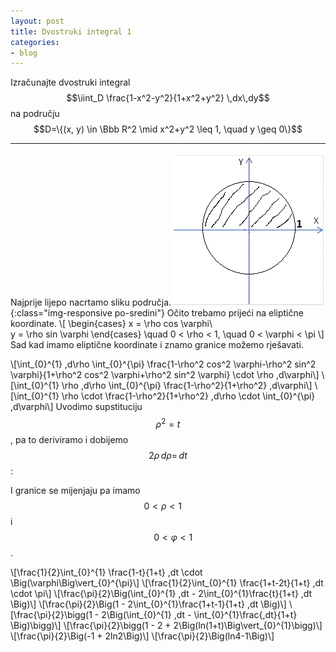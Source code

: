 ```yaml
---
layout: post
title: Dvostruki integral 1
categories:
- blog
---
```

Izračunajte dvostruki integral $$\iint_D \frac{1-x^2-y^2}{1+x^2+y^2} \,dx\,dy$$ na području
$$D=\{(x, y) \in \Bbb R^2 \mid x^2+y^2 \leq 1, \quad y \geq 0\}$$

---

Najprije lijepo nacrtamo sliku područja.
![Slika područja](/assets/img/slika_podrucja1.gif){:class="img-responsive po-sredini"}
Očito trebamo prijeći na eliptične koordinate.
\\[
    \begin{cases}
        x = \rho cos \varphi\\\
        y = \rho sin \varphi
    \end{cases}
    \quad
    0 < \rho < 1,
    \quad
    0 < \varphi < \pi
\\]
Sad kad imamo eliptične koordinate i znamo granice možemo rješavati.

\\[\int_{0}^{1} \,d\rho \int_{0}^{\pi} \frac{1-\rho^2 cos^2 \varphi-\rho^2 sin^2 \varphi}{1+\rho^2 cos^2 \varphi+\rho^2 sin^2 \varphi} \cdot \rho \,d\varphi\\]
\\[\int_{0}^{1} \rho \,d\rho \int_{0}^{\pi} \frac{1-\rho^2}{1+\rho^2} \,d\varphi\\]
\\[\int_{0}^{1} \rho \cdot \frac{1-\rho^2}{1+\rho^2} \,d\rho \cdot \int_{0}^{\pi} \,d\varphi\\]
Uvodimo supstituciju $$\rho^2 = t$$, pa to deriviramo i dobijemo $$2 \rho \,d\rho = \,dt$$:

I granice se mijenjaju pa imamo $$0 < \rho < 1 \quad$$ i $$\quad 0 < \varphi < 1$$.

\\[\frac{1}{2}\int_{0}^{1} \frac{1-t}{1+t} \,dt \cdot \Big(\varphi\Big\vert_{0}^{\pi}\\]
\\[\frac{1}{2}\int_{0}^{1} \frac{1+t-2t}{1+t} \,dt \cdot \pi\\]
\\[\frac{\pi}{2}\Big(\int_{0}^{1} \,dt - 2\int_{0}^{1}\frac{t}{1+t} \,dt \Big)\\]
\\[\frac{\pi}{2}\Big(1 - 2\int_{0}^{1}\frac{1+t-1}{1+t} \,dt \Big)\\]
\\[\frac{\pi}{2}\bigg(1 - 2\Big(\int_{0}^{1} \,dt - \int_{0}^{1}\frac{\,dt}{1+t} \Big)\bigg)\\]
\\[\frac{\pi}{2}\bigg(1 - 2 + 2\Big(ln(1+t)\Big\vert_{0}^{1}\bigg)\\]
\\[\frac{\pi}{2}\Big(-1 + 2ln2\Big)\\]
\\[\frac{\pi}{2}\Big(ln4-1\Big)\\]